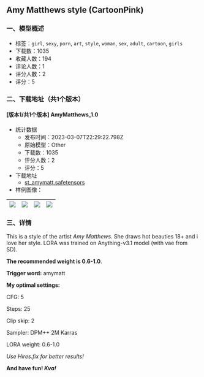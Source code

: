 ## Amy Matthews style (CartoonPink)
### 一、模型概述

- 标签：`girl`, `sexy`, `porn`, `art`, `style`, `woman`, `sex`, `adult`, `cartoon`, `girls`
- 下载数：1035
- 收藏人数：194
- 评论人数：1
- 评分人数：2
- 评分：5

### 二、下载地址（共1个版本）

#### [版本1/共1个版本] AmyMatthews_1.0

- 统计数据
  - 发布时间：2023-03-07T22:29:22.798Z
  - 原始模型：Other
  - 下载数：1035
  - 评分人数：2
  - 评分：5
- 下载地址
  - [st_amymatt.safetensors](https://civitai.com/api/download/models/19559)
- 样例图像：

| <img src="https://image.civitai.com/xG1nkqKTMzGDvpLrqFT7WA/46d10bb7-41b3-4d9b-d2c7-9f8f8e26f800/width=450/205500.jpeg" /> | <img src="https://image.civitai.com/xG1nkqKTMzGDvpLrqFT7WA/75725012-8cd9-4247-cb4f-bde411851200/width=450/205501.jpeg" /> | <img src="https://image.civitai.com/xG1nkqKTMzGDvpLrqFT7WA/60edb99e-687d-4511-d911-86d8f8826f00/width=450/210949.jpeg" /> | <img src="https://image.civitai.com/xG1nkqKTMzGDvpLrqFT7WA/d88595e0-9b0f-4463-b06f-f0225341f000/width=450/205499.jpeg" /> |
| ---- | ---- | ---- | ---- |


### 三、详情
<p>This is a style of the artist <em>Amy Matthews</em>. She draws hot beauties 18+ and i love her style. LORA was trained on Anything-v3.1 model (with vae from SD).</p><p></p><p><strong>The recommended weight is 0.6-1.0</strong>. </p><p><strong>Trigger word:</strong> amymatt</p><p></p><p><strong>My optimal settings:</strong></p><p>CFG: 5</p><p>Steps: 25</p><p>Clip skip: 2</p><p>Sampler: DPM++ 2M Karras</p><p>LORA weight: 0.6-1.0</p><p><em>Use Hires.fix for better results!</em></p><p></p><p><strong>And have fun! <em>Kva!</em></strong></p>